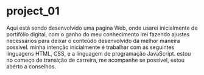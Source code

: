 # project_01
  Aqui está sendo desenvolvido uma pagina Web, onde usarei inicialmente de portifólio digital, com o ganho do meu conhecimento irei fazendo ajustes necessários para deixar o conteúdo desenvolvido da melhor maneira possivel.
  minha intenção inicialmente é trabalhar com as seguintes linguagens HTML, CSS, e a linguagem de programação JavaScript.
  estou no começo de transição de carreira, me acompanhe se possivel, estou aberto a conselhos.
